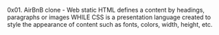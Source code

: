 0x01. AirBnB clone - Web static
HTML defines a content by headings, paragraphs or images
WHILE
CSS is a presentation language created to style the appearance
of content such as fonts, colors, width, height, etc.

